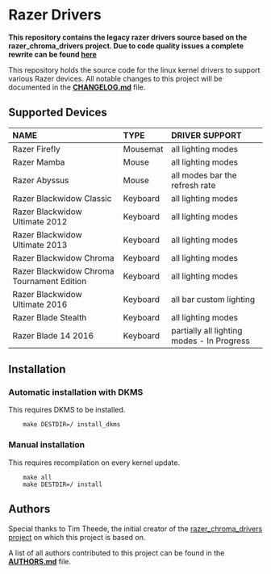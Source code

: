 # Razer Drivers

**This repository contains the legacy razer drivers source based on the razer_chroma_drivers project. Due to code quality issues a complete rewrite can be found [here](https://github.com/openrazer/razer-drivers)**

This repository holds the source code for the linux kernel drivers to support various Razer devices.
All notable changes to this project will be documented in the **[CHANGELOG.md](CHANGELOG.md)** file.

## Supported Devices

| NAME                                       | TYPE     | DRIVER SUPPORT                             |
|:-------------------------------------------|:---------|:-------------------------------------------|
| Razer Firefly                              | Mousemat | all lighting modes                         |
| Razer Mamba                                | Mouse    | all lighting modes                         |
| Razer Abyssus                              | Mouse    | all modes bar the refresh rate             |
| Razer Blackwidow Classic                   | Keyboard | all lighting modes                         |
| Razer Blackwidow Ultimate 2012             | Keyboard | all lighting modes                         |
| Razer Blackwidow Ultimate 2013             | Keyboard | all lighting modes                         |
| Razer Blackwidow Chroma                    | Keyboard | all lighting modes                         |
| Razer Blackwidow Chroma Tournament Edition | Keyboard | all lighting modes                         |
| Razer Blackwidow Ultimate 2016             | Keyboard | all bar custom lighting                    |
| Razer Blade Stealth                        | Keyboard | all lighting modes                         |
| Razer Blade 14 2016                        | Keyboard | partially all lighting modes - In Progress |


## Installation

### Automatic installation with DKMS

This requires DKMS to be installed.

```
    make DESTDIR=/ install_dkms
```

### Manual installation

This requires recompilation on every kernel update.

```
    make all
    make DESTDIR=/ install
```

## Authors

Special thanks to Tim Theede, the initial creator of the [razer_chroma_drivers project](https://github.com/pez2001/razer_chroma_drivers) on which this project is based on.

A list of all authors contributed to this project can be found in the **[AUTHORS.md](AUTHORS.md)** file.
